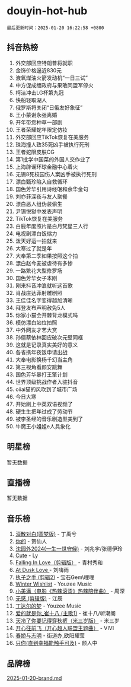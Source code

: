 # douyin-hot-hub

`最后更新时间：2025-01-20 16:22:58 +0800`

## 抖音热榜

1. 外交部回应特朗普将就职
1. 金饰价格逼近830元
1. 液氧煤油火箭发动机“一日三试”
1. 中方促成缅政府与果敢同盟军停火
1. 柯洁冲击LG杯第九冠
1. 快船轻取湖人
1. 俄罗斯将关闭“日俄友好象征”
1. 王小蒙谢永强离婚
1. 开年带您种草一部剧
1. 王者荣耀蛇年限定仿妆
1. 外交部回应TikTok恢复在美服务
1. 珠海撞人致35死凶手被执行死刑
1. 王者蛇限皮肤CG
1. 第1批学中国菜的外国人交作业了
1. 上海辟谣环球金融中心着火
1. 无锡8死校园伤人案凶手被执行死刑
1. 漂白甄珍陷入自救循环
1. 国色芳华引用诗经氓和余华金句
1. 刘亦菲深夜与友人聚餐
1. 漂白恶人组伪装偷生
1. 尹锡悦狱中发表声明
1. TikTok恢复在美服务
1. 白鹿年度照片是白月梵星三人行
1. 电视剧漂白饭缩力
1. 泼天好运一拍就来
1. 大寒过了就是年
1. 大奉第二季如果按照这个拍
1. 漂白赵今麦被虐待有多惨
1. 一路繁花大型修罗场
1. 国色芳华女子本刚
1. 刚来抖音冲浪就听这首歌
1. 肖战庄达菲射雕剧照
1. 王佳佳名字变得越加清晰
1. 拜登发布声明赦免5人
1. 你家小猫会开棘背龙模式吗
1. 模仿漂白站位拍照
1. 中外网友才艺大赏
1. 孙俪蔡依林回应破次元壁同框
1. 这就是记录真实美好的意义
1. 各省携年夜饭申请出战
1. 大奉电影换杨千幻当主角
1. 第三视角看颜安跳舞
1. 国色芳华暴打王擎计划
1. 世界顶级挑战作者入驻抖音
1. oiiai猫的风吹到了城市广场
1. 今日大寒
1. 开始刷上中英双语视频了
1. 硬生生把年过成了劳动节
1. 被李圣经的音乐剧造型美到了
1. 牛魔王小姐姐e人具象化

## 明星榜

暂无数据

## 直播榜

暂无数据

## 音乐榜

1. [消散对白(圆梦版)](https://sf5-hl-cdn-tos.douyinstatic.com/obj/tos-cn-ve-2774/og4jB5I5IizzoZVAAAzWgBMAsMDWoArfwBOiFs) - 丁禹兮
1. [你的](https://sf3-cdn-tos.douyinstatic.com/obj/tos-cn-ve-2774/oYuIeKf42jB7sEV6B2upMdpYAgfrQWj0FeRegh) - 贺仙人
1. [沈园外2024(一生一世守候)](https://sf6-cdn-tos.douyinstatic.com/obj/tos-cn-ve-2774/oAIYMHGCmKaYKFDd6FZBf9AfMfx1eErAAEJAFH) - 刘兆宇/张德伊玲
1. [Cute](https://sf5-hl-cdn-tos.douyinstatic.com/obj/tos-cn-ve-2774/o4IbIzHWKAAB4wsS5qMBRiiAlEBGTpQRNfFvuo) - Ly
1. [Falling In Love（剪辑版）](https://sf5-hl-cdn-tos.douyinstatic.com/obj/tos-cn-ve-2774/o8ajpA8zzgBPahbBIO8AcKGBLJezFCRd1wfP9f) - 青村秀和
1. [ At Dusk  Love ](https://sf5-hl-cdn-tos.douyinstatic.com/obj/tos-cn-ve-2774/o8CrpCf5CaYgI4ZrtQgMQAFEfuGqNnRSDQAPBc) - 刘嗨雨
1. [执子之手 (剪辑2)](https://sf5-hl-cdn-tos.douyinstatic.com/obj/tos-cn-ve-2774/oUoZLQjCc31XzqsBnBQUNgeKtYPBcgbFDwtfcu) - 宝石Gem\哩哩
1. [Winter Wishlist](https://sf5-hl-cdn-tos.douyinstatic.com/obj/tos-cn-ve-2774/oIIgUOeamCFCVAzxN6MFRLIBlLGpUqQxeeHrLE) - Youzee Music
1. [小美满（电影《热辣滚烫》热辣陪伴曲）](https://sf5-hl-cdn-tos.douyinstatic.com/obj/tos-cn-ve-2774/o0GAn2lSgfZIDUgtevCGDQYnFg4CwnrBaxbTZL) - 周深
1. [无感 (剪辑版)](https://sf5-hl-cdn-tos.douyinstatic.com/obj/tos-cn-ve-2774/o0eIsUzJBDlQaQFC5OFlgbMEZC1TFYBftOBn6p) - 江辰
1. [丁达尔的梦](https://sf5-hl-cdn-tos.douyinstatic.com/obj/tos-cn-ve-2774/oMU3WirUZBVQkAC9ccG5P2IQirziZM2RTInUY) - Youzee Music
1. [爱的就是你_崔十八 (主歌1)](https://sf5-hl-cdn-tos.douyinstatic.com/obj/tos-cn-ve-2774/oI5BO5DhFZ6UTcNCnZaOCBLtZ7WIMQGfgnXf5E) - 崔十八/听潮阁
1. [天冷了你要记得穿秋裤（米三岁版）](https://sf5-hl-cdn-tos.douyinstatic.com/obj/tos-cn-ve-2774/oQlIwVIDWiZ6BQilAorS7MA0AgCkQDvcZAdm1) - 米三岁
1. [开心往前飞（开心超人联盟主题曲）](https://sf5-hl-cdn-tos.douyinstatic.com/obj/tos-cn-ve-2774/9d8fb7c82cf1421fb93a9fe925275e0a) - VIVI
1. [春娇与志明](https://sf5-hl-cdn-tos.douyinstatic.com/obj/tos-cn-ve-2774/e530d8fceb7044b39707d7f9ff54add1) - 街道办,欧阳耀莹
1. [只你(直到幸福能触手可及)](https://sf5-hl-cdn-tos.douyinstatic.com/obj/tos-cn-ve-2774/o0lBkRDzFTeaVSUz3ZZSCBVtZ5DIMQGfgmEAuE) - 颜人中

## 品牌榜

[2025-01-20-brand.md](2025-01-20-brand.md)
